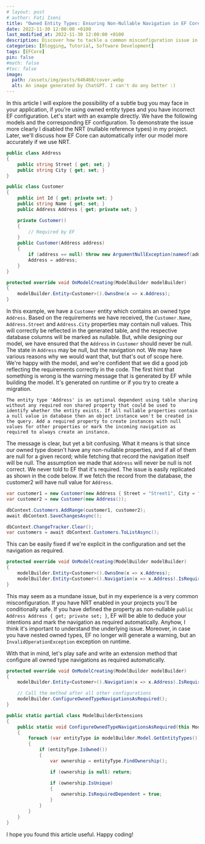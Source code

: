 ```yaml
---
# layout: post
# author: Fati Iseni
title: "Owned Entity Types: Ensuring Non-Nullable Navigation in EF Core"
date: 2022-11-30 12:00:00 +0100
last_modified_at: 2022-11-30 12:00:00 +0100
description: Discover how to tackle a common misconfiguration issue in Entity Framework Core involving owned types and nullable navigations. Learn how to ensure non-nullable navigation properties with practical examples and extension methods for better code reliability.
categories: [Blogging, Tutorial, Software Development]
tags: [EFCore]
pin: false
#math: false
#toc: false
image:
  path: /assets/img/posts/646468/cover.webp
  alt: An image generated by ChatGPT. I can't do any better :)
---
```

In this article I will explore the possibility of a subtle bug you may face in your application, if you're using owned entity types and you have incorrect EF configuration. Let's start with an example directly. We have the following models and the corresponding EF configuration. To demonstrate the issue more clearly I disabled the NRT (nullable reference types) in my project. Later, we'll discuss how EF Core can automatically infer our model more accurately if we use NRT.

```csharp
public class Address
{
    public string Street { get; set; }
    public string City { get; set; }
}

public class Customer
{
    public int Id { get; private set; }
    public string Name { get; set; }
    public Address Address { get; private set; }

    private Customer()
    {
        // Required by EF
    }
    public Customer(Address address)
    {
        if (address == null) throw new ArgumentNullException(nameof(address));
        Address = address;
    }
}
```

```csharp
protected override void OnModelCreating(ModelBuilder modelBuilder)
{
	modelBuilder.Entity<Customer>().OwnsOne(x => x.Address);
}
```

In this example, we have a `Customer` entity which contains an owned type `Address`. Based on the requirements we have received, the `Customer.Name`, `Address.Street` and `Address.City` properties may contain null values. This will correctly be reflected in the generated table, and the respective database columns will be marked as nullable. But, while designing our model, we have ensured that the `Address` in `Customer` should never be null. The state in `Address` may be null, but the navigation not. We may have various reasons why we would want that, but that's out of scope here. We're happy with the model, and we're confident that we did a good job reflecting the requirements correctly in the code. The first hint that something is wrong is the warning message that is generated by EF while building the model. It's generated on runtime or if you try to create a migration.

```
The entity type 'Address' is an optional dependent using table sharing without any required non shared property that could be used to identify whether the entity exists. If all nullable properties contain a null value in database then an object instance won't be created in the query. Add a required property to create instances with null values for other properties or mark the incoming navigation as required to always create an instance.
```

The message is clear, but yet a bit confusing. What it means is that since our owned type doesn't have any non-nullable properties, and if all of them are null for a given record; while fetching that record the navigation itself will be null. The assumption we made that `Address` will never be null is not correct. We never told to EF that it's required. The issue is easily replicated as shown in the code below. If we fetch the record from the database, the customer2 will have null value for `Address`.

```csharp
var customer1 = new Customer(new Address { Street = "Street1", City = "City1" });
var customer2 = new Customer(new Address());

dbContext.Customers.AddRange(customer1, customer2);
await dbContext.SaveChangesAsync();

dbContext.ChangeTracker.Clear();
var customers = await dbContext.Customers.ToListAsync();
```

This can be easily fixed if we're explicit in the configuration and set the navigation as required.

```csharp
protected override void OnModelCreating(ModelBuilder modelBuilder)
{
    modelBuilder.Entity<Customer>().OwnsOne(x => x.Address);
    modelBuilder.Entity<Customer>().Navigation(x => x.Address).IsRequired();
}
```

This may seem as a mundane issue, but in my experience is a very common misconfiguration. If you have NRT enabled in your projects you'll be conditionally safe. If you have defined the property as non-nullable `public Address Address { get; private set; }`, EF will be able to deduce your intentions and mark the navigation as required automatically. Anyhow, I think it's important to understand the underlying issue. Moreover, in case you have nested owned types, EF no longer will generate a warning, but an `InvalidOperationException` exception on runtime.

With that in mind, let's play safe and write an extension method that configure all owned type navigations as required automatically.

```csharp
protected override void OnModelCreating(ModelBuilder modelBuilder)
{
    modelBuilder.Entity<Customer>().Navigation(x => x.Address).IsRequired();

    // Call the method after all other configurations
    modelBuilder.ConfigureOwnedTypeNavigationsAsRequired();
}
```

```csharp
public static partial class ModelBuilderExtensions
{
    public static void ConfigureOwnedTypeNavigationsAsRequired(this ModelBuilder modelBuilder)
    {
        foreach (var entityType in modelBuilder.Model.GetEntityTypes())
        {
            if (entityType.IsOwned())
            {
                var ownership = entityType.FindOwnership();

                if (ownership is null) return;

                if (ownership.IsUnique)
                {
                    ownership.IsRequiredDependent = true;
                }
            }
        }
    }
}
```

I hope you found this article useful. Happy coding!
